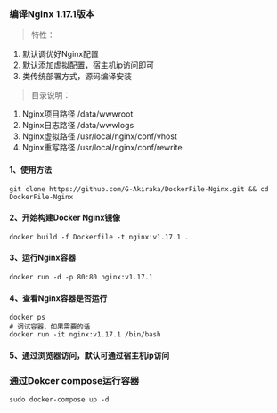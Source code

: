 ### 编译Nginx 1.17.1版本
> 特性：
1) 默认调优好Nginx配置
2) 默认添加虚拟配置，宿主机ip访问即可
3) 类传统部署方式，源码编译安装
> 目录说明：
1) Nginx项目路径 /data/wwwroot
2) Nginx日志路径 /data/wwwlogs
3) Nginx虚拟路径 /usr/local/nginx/conf/vhost
4) Nginx重写路径 /usr/local/nginx/conf/rewrite
#### 1、使用方法
```
git clone https://github.com/G-Akiraka/DockerFile-Nginx.git && cd DockerFile-Nginx
```
#### 2、开始构建Docker Nginx镜像 
```
docker build -f Dockerfile -t nginx:v1.17.1 .
```
#### 3、运行Nginx容器
```
docker run -d -p 80:80 nginx:v1.17.1
```
#### 4、查看Nginx容器是否运行
```
docker ps
# 调试容器，如果需要的话
docker run -it nginx:v1.17.1 /bin/bash
```
#### 5、通过浏览器访问，默认可通过宿主机ip访问

### 通过Dokcer compose运行容器
```
sudo docker-compose up -d
```